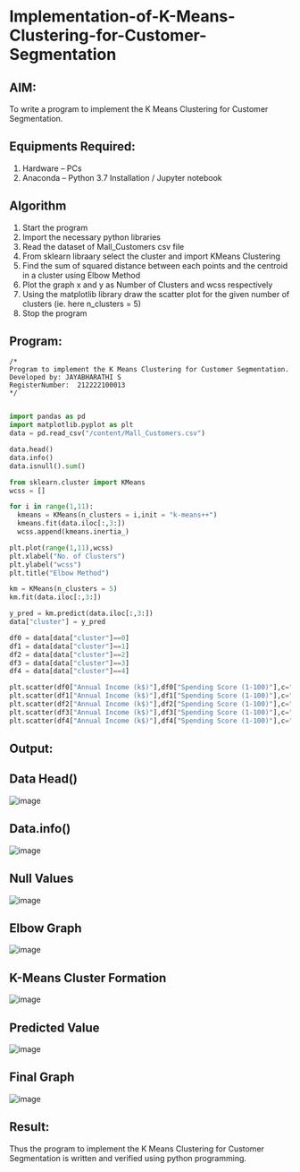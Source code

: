 # Implementation-of-K-Means-Clustering-for-Customer-Segmentation

## AIM:
To write a program to implement the K Means Clustering for Customer Segmentation.

## Equipments Required:
1. Hardware – PCs
2. Anaconda – Python 3.7 Installation / Jupyter notebook

## Algorithm
1. Start the program
2. Import the necessary python libraries
3. Read the dataset of Mall_Customers csv file
4. From sklearn libraary select the cluster and import KMeans Clustering
5. Find the sum of squared distance between each points and the centroid in a cluster using Elbow Method
6. Plot the graph x and y as Number of Clusters and wcss respectively
7. Using the matplotlib library draw the scatter plot for the given number of clusters (ie. here n_clusters = 5)
8. Stop the program


## Program:
```
/*
Program to implement the K Means Clustering for Customer Segmentation.
Developed by: JAYABHARATHI S
RegisterNumber:  212222100013
*/
```
```python

import pandas as pd
import matplotlib.pyplot as plt
data = pd.read_csv("/content/Mall_Customers.csv")

data.head()
data.info()
data.isnull().sum()

from sklearn.cluster import KMeans
wcss = []

for i in range(1,11):
  kmeans = KMeans(n_clusters = i,init = "k-means++")
  kmeans.fit(data.iloc[:,3:])
  wcss.append(kmeans.inertia_)

plt.plot(range(1,11),wcss)
plt.xlabel("No. of Clusters")
plt.ylabel("wcss")
plt.title("Elbow Method")

km = KMeans(n_clusters = 5)
km.fit(data.iloc[:,3:])

y_pred = km.predict(data.iloc[:,3:])
data["cluster"] = y_pred

df0 = data[data["cluster"]==0]
df1 = data[data["cluster"]==1]
df2 = data[data["cluster"]==2]
df3 = data[data["cluster"]==3]
df4 = data[data["cluster"]==4]

plt.scatter(df0["Annual Income (k$)"],df0["Spending Score (1-100)"],c="red",label="cluster0")
plt.scatter(df1["Annual Income (k$)"],df1["Spending Score (1-100)"],c="black",label="cluster1")
plt.scatter(df2["Annual Income (k$)"],df2["Spending Score (1-100)"],c="blue",label="cluster2")
plt.scatter(df3["Annual Income (k$)"],df3["Spending Score (1-100)"],c="olive",label="cluster3")
plt.scatter(df4["Annual Income (k$)"],df4["Spending Score (1-100)"],c="orange",label="cluster4")

```

## Output:
## Data Head()
![image](https://github.com/Jayabharathi3/Implementation-of-K-Means-Clustering-for-Customer-Segmentation/assets/120367796/2f6a91bf-ce74-4a4d-954b-f13e71cde921)

## Data.info()
![image](https://github.com/Jayabharathi3/Implementation-of-K-Means-Clustering-for-Customer-Segmentation/assets/120367796/4423bf1a-4930-4bc1-9b3d-4d38b9895e44)

## Null Values
![image](https://github.com/Jayabharathi3/Implementation-of-K-Means-Clustering-for-Customer-Segmentation/assets/120367796/d1404b73-ee55-4354-808f-dc0bb2f4d9e8)

## Elbow Graph
![image](https://github.com/Jayabharathi3/Implementation-of-K-Means-Clustering-for-Customer-Segmentation/assets/120367796/f6606dcf-8669-45eb-b929-f06c1a732a7b)

## K-Means Cluster Formation
![image](https://github.com/Jayabharathi3/Implementation-of-K-Means-Clustering-for-Customer-Segmentation/assets/120367796/9b49f689-6e11-49db-acc0-cfcbb5e3b589)

## Predicted Value

![image](https://github.com/Jayabharathi3/Implementation-of-K-Means-Clustering-for-Customer-Segmentation/assets/120367796/f4e033a9-57a5-4874-a465-bf2df698b1f8)

## Final Graph

![image](https://github.com/Jayabharathi3/Implementation-of-K-Means-Clustering-for-Customer-Segmentation/assets/120367796/375ea230-04a8-4cbe-9bc9-a4bd3967996d)


## Result:
Thus the program to implement the K Means Clustering for Customer Segmentation is written and verified using python programming.
